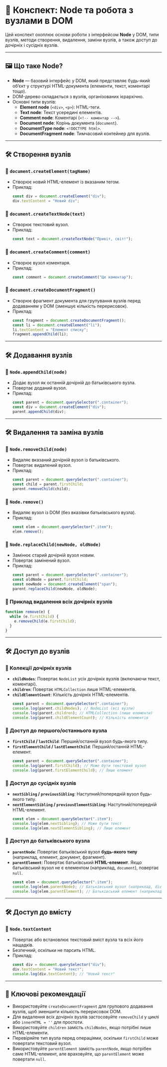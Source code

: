 # 🌳 Конспект: Node та робота з вузлами в DOM

Цей конспект охоплює основи роботи з інтерфейсом **Node** у DOM, типи вузлів, методи створення, видалення, заміни вузлів, а також доступ до дочірніх і сусідніх вузлів.

---

## 🖼️ Що таке Node?

- **Node** — базовий інтерфейс у DOM, який представляє будь-який об’єкт у структурі HTML-документа (елементи, текст, коментарі тощо).
- DOM-дерево складається з вузлів, організованих ієрархічно.
- Основні типи вузлів:
  - **Element node** (`<div>`, `<p>`): HTML-теги.
  - **Text node**: Текст усередині елементів.
  - **Comment node**: Коментарі (`<!-- коментар -->`).
  - **Document node**: Корінь документа (`document`).
  - **DocumentType node**: `<!DOCTYPE html>`.
  - **DocumentFragment node**: Тимчасовий контейнер для вузлів.

---

## 🛠️ Створення вузлів

### 🔹 `document.createElement(tagName)`

- Створює новий HTML-елемент із вказаним тегом.
- Приклад:
  ```js
  const div = document.createElement("div");
  div.textContent = "Новий div";
  ```

### 🔹 `document.createTextNode(text)`

- Створює текстовий вузол.
- Приклад:
  ```js
  const text = document.createTextNode("Привіт, світ!");
  ```

### 🔹 `document.createComment(comment)`

- Створює вузол коментаря.
- Приклад:
  ```js
  const comment = document.createComment("Це коментар");
  ```

### 🔹 `document.createDocumentFragment()`

- Створює фрагмент документа для групування вузлів перед додаванням у DOM (зменшує кількість перерисовок).
- Приклад:
  ```js
  const fragment = document.createDocumentFragment();
  const li = document.createElement("li");
  li.textContent = "Елемент списку";
  fragment.appendChild(li);
  ```

---

## 🛠️ Додавання вузлів

### 🔹 `Node.appendChild(node)`

- Додає вузол як останній дочірній до батьківського вузла.
- Повертає доданий вузол.
- Приклад:
  ```js
  const parent = document.querySelector(".container");
  const div = document.createElement("div");
  parent.appendChild(div);
  ```

---

## 🛠️ Видалення та заміна вузлів

### 🔹 `Node.removeChild(node)`

- Видаляє вказаний дочірній вузол із батьківського.
- Повертає видалений вузол.
- Приклад:
  ```js
  const parent = document.querySelector(".container");
  const child = parent.firstChild;
  parent.removeChild(child);
  ```

### 🔹 `Node.remove()`

- Видаляє вузол із DOM (без вказівки батьківського вузла).
- Приклад:
  ```js
  const elem = document.querySelector(".item");
  elem.remove();
  ```

### 🔹 `Node.replaceChild(newNode, oldNode)`

- Замінює старий дочірній вузол новим.
- Повертає замінений вузол.
- Приклад:
  ```js
  const parent = document.querySelector(".container");
  const oldNode = parent.firstChild;
  const newNode = document.createElement("span");
  parent.replaceChild(newNode, oldNode);
  ```

### 🔹 Приклад видалення всіх дочірніх вузлів

```js
function remove(e) {
  while (e.firstChild) {
    e.removeChild(e.firstChild);
  }
}
```

---

## 🛠️ Доступ до вузлів

### 🔹 Колекції дочірніх вузлів

- **`childNodes`**: Повертає `NodeList` усіх дочірніх вузлів (включаючи текст, коментарі).
- **`children`**: Повертає `HTMLCollection` лише HTML-елементів.
- **`childElementCount`**: Кількість дочірніх HTML-елементів.
  ```js
  const parent = document.querySelector(".container");
  console.log(parent.childNodes); // NodeList (всі вузли)
  console.log(parent.children); // HTMLCollection (лише елементи)
  console.log(parent.childElementCount); // Кількість елементів
  ```

### 🔹 Доступ до першого/останнього вузла

- **`firstChild` / `lastChild`**: Перший/останній вузол будь-якого типу.
- **`firstElementChild` / `lastElementChild`**: Перший/останній HTML-елемент.
  ```js
  const parent = document.querySelector(".container");
  console.log(parent.firstChild); // Може бути текстовий вузол
  console.log(parent.firstElementChild); // Лише елемент
  ```

### 🔹 Доступ до сусідніх вузлів

- **`nextSibling` / `previousSibling`**: Наступний/попередній вузол будь-якого типу.
- **`nextElementSibling` / `previousElementSibling`**: Наступний/попередній HTML-елемент.
  ```js
  const elem = document.querySelector(".item");
  console.log(elem.nextSibling); // Може бути текст
  console.log(elem.nextElementSibling); // Лише елемент
  ```

### 🔹 Доступ до батьківського вузла

- **`parentNode`**: Повертає батьківський вузол **будь-якого типу** (наприклад, елемент, документ, фрагмент).
- **`parentElement`**: Повертає батьківський **HTML-елемент**. Якщо батьківський вузол не є елементом (наприклад, `document`), повертає `null`.
  ```js
  const elem = document.querySelector(".item");
  console.log(elem.parentNode); // Батьківський вузол (наприклад, div або document)
  console.log(elem.parentElement); // Батьківський елемент (наприклад, div, або null для document)
  ```

---

## 🛠️ Доступ до вмісту

### 🔹 `Node.textContent`

- Повертає або встановлює текстовий вміст вузла та всіх його нащадків.
- Безпечний, оскільки не парсить HTML.
- Приклад:
  ```js
  const div = document.querySelector("div");
  div.textContent = "Новий текст";
  console.log(div.textContent); // "Новий текст"
  ```

---

## 📘 Ключові рекомендації

- Використовуйте `createDocumentFragment` для групового додавання вузлів, щоб зменшити кількість перерисовок DOM.
- Для видалення всіх дочірніх вузлів застосовуйте `removeChild` у циклі або `innerHTML = ''` для простоти.
- Використовуйте `children` замість `childNodes`, якщо потрібні лише HTML-елементи.
- Перевіряйте тип вузла перед операціями, оскільки `firstChild` може повертати текстовий вузол.
- Використовуйте `parentElement` замість `parentNode`, якщо потрібен саме HTML-елемент, але враховуйте, що `parentElement` може повертати `null`.
